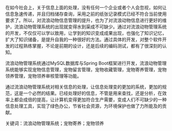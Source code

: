 在如今社会上，关于信息上面的处理，没有任何一个企业或者个人会忽视，如何让信息急速传递，并且归档储存查询，采用之前的纸张记录模式已经不符合当前使用要求了。所以，对流浪动物信息管理的提升，也为了对流浪动物信息进行更好的维护，流浪动物管理系统的出现就变得水到渠成不可缺少。通过对流浪动物管理系统的开发，不仅仅可以学以致用，让学到的知识变成成果出现，也强化了知识记忆，扩大了知识储备，是提升自我的一种很好的方法。通过具体的开发，对整个软件开发的过程熟练掌握，不论是前期的设计，还是后续的编码测试，都有了很深刻的认知。

流浪动物管理系统通过MySQL数据库与Spring Boot框架进行开发，流浪动物管理系统能够实现宠物信息管理，宠物留言管理，宠物收藏管理，宠物寄养管理，宠物领养管理，宠物领养审核管理等功能。

通过流浪动物管理系统对相关信息的处理，让信息处理变的更加的系统，更加的规范，这是一个必然的结果。已经处理好的信息，不管是用来查找，还是分析，在效率上都会成倍的提高，让计算机变得更加符合生产需要，变成人们不可缺少的一种信息处理工具，实现了绿色办公，节省社会资源，为环境保护也做了力所能及的贡献。

关键词：流浪动物管理系统；宠物寄养；宠物领养
